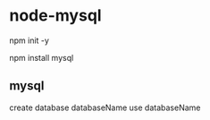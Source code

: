 # node-mysql 

npm init -y

npm install mysql

mysql 
---------

create database databaseName
use databaseName
